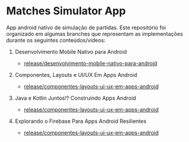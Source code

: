 # Matches Simulator App
App android nativo de simulação de partidas. Este repositório foi organizado em algumas branches que representam as implementações durante os seguintes conteúdos/vídeos:
1. Desenvolvimento Mobile Nativo para Android
      - [release/desenvolvimento-mobile-nativo-para-android](https://github.com/PabloGarcia48/SantanderBootcamp/tree/release/desenvolvimento-mobile-nativo-para-android/4_Desenvol_mobile_nativo)

2. Componentes, Layouts e UI/UX Em Apps Android
      - [release/componentes-layouts-ui-ux-em-apps-android](https://github.com/PabloGarcia48/SantanderBootcamp/tree/release/componentes-layouts-ui-ux-em-apps-android/4_Desenvol_mobile_nativo)

3. Java e Kotlin Juntos!? Construindo Apps Android
      - [release/componentes-layouts-ui-ux-em-apps-android](https://github.com/PabloGarcia48/SantanderBootcamp/tree/release/componentes-layouts-ui-ux-em-apps-android/4_Desenvol_mobile_nativo)

4. Explorando o Firebase Para Apps Android Resilientes
      - [release/componentes-layouts-ui-ux-em-apps-android](https://github.com/PabloGarcia48/SantanderBootcamp/tree/release/componentes-layouts-ui-ux-em-apps-android/4_Desenvol_mobile_nativo)
